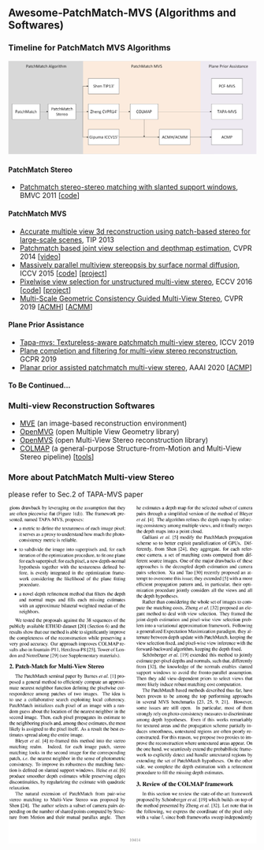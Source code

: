 ## Awesome-PatchMatch-MVS (Algorithms and Softwares)

### Timeline for PatchMatch MVS Algorithms

![timeline_for_PatchMatch_MVS](./figures/timeline_PatchMatch.png)

#### PatchMatch Stereo
+ [Patchmatch stereo-stereo matching with slanted support windows](https://www.microsoft.com/en-us/research/wp-content/uploads/2011/01/PatchMatchStereo_BMVC2011_6MB.pdf), BMVC 2011 [[code](https://github.com/ethan-li-coding/PatchMatchStereo)]

#### PatchMatch MVS
+ [Accurate multiple view 3d reconstruction using patch-based stereo for large-scale scenes](https://ieeexplore.ieee.org/abstract/document/6409456/), TIP 2013
+ [Patchmatch based joint view selection and depthmap estimation](https://ieeexplore.ieee.org/document/6909592/), CVPR 2014 [[video](https://www.youtube.com/watch?v=vxPZxdDYXYw)]
+ [Massively parallel multiview stereopsis by surface normal diffusion](https://www.cv-foundation.org/openaccess/content_iccv_2015/papers/Galliani_Massively_Parallel_Multiview_ICCV_2015_paper.pdf), ICCV 2015  [[code](https://github.com/kysucix/gipuma)] [[project](https://prs.igp.ethz.ch/research/projects/gipuma.html)]
+ [Pixelwise view selection for unstructured multi-view stereo](https://link.springer.com/content/pdf/10.1007%2F978-3-319-46487-9_31.pdf), ECCV 2016  [[code](https://github.com/colmap/colmap)] [[project](https://colmap.github.io/)] <!-- [[poster](https://www.microsoft.com/en-us/research/uploads/prod/2019/09/P-2A-41.pdf)]-->
+ [Multi-Scale Geometric Consistency Guided Multi-View Stereo](https://openaccess.thecvf.com/content_CVPR_2019/papers/Xu_Multi-Scale_Geometric_Consistency_Guided_Multi-View_Stereo_CVPR_2019_paper.pdf), CVPR 2019 [[ACMH](https://github.com/GhiXu/ACMH)] [[ACMM](https://github.com/GhiXu/ACMM)]

#### Plane Prior Assistance
+ [Tapa-mvs: Textureless-aware patchmatch multi-view stereo](https://openaccess.thecvf.com/content_ICCV_2019/papers/Romanoni_TAPA-MVS_Textureless-Aware_PAtchMatch_Multi-View_Stereo_ICCV_2019_paper.pdf), ICCV 2019 
+ [Plane completion and filtering for multi-view stereo reconstruction](https://www.researchgate.net/publication/335340045_Plane_Completion_and_Filtering_for_Multi-View_Stereo_Reconstruction), GCPR 2019 
+ [Planar prior assisted patchmatch multi-view stereo](https://ojs.aaai.org/index.php/AAAI/article/view/6940), AAAI 2020 [[ACMP](https://github.com/GhiXu/ACMP)]

#### To Be Continued...

### Multi-view Reconstruction Softwares
+ [MVE](https://github.com/simonfuhrmann/mve) (an image-based reconstruction environment)
+ [OpenMVG](https://github.com/openMVG/openMVG) (open Multiple View Geometry library)
+ [OpenMVS](https://github.com/cdcseacave/openMVS) (open Multi-View Stereo reconstruction library)
+ [COLMAP](https://github.com/colmap/colmap) (a general-purpose Structure-from-Motion and Multi-View Stereo pipeline) [[tools](https://github.com/XYZ-qiyh/colmap_sparse_recon)]

### More about PatchMatch Multi-view Stereo
please refer to Sec.2 of TAPA-MVS paper

![History_for_PatchMatch_MVS](./figures/Romanoni_TAPA-MVS_Textureless-Aware_PAtchMatch_Multi-View_Stereo_ICCV_2019_paper-2.png)
